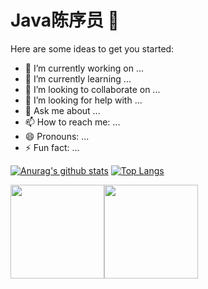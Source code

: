# Java陈序员 👋


Here are some ideas to get you started:

- 🔭 I’m currently working on ...
- 🌱 I’m currently learning ...
- 👯 I’m looking to collaborate on ...
- 🤔 I’m looking for help with ...
- 💬 Ask me about ...
- 📫 How to reach me: ...
- 😄 Pronouns: ...
- ⚡ Fun fact: ...

[![Anurag's github stats](https://github-readme-stats.vercel.app/api?username=chenyl8848&show_icons=true&theme=tokyonight)](https://github.com/chenyl8848)
[![Top Langs](https://github-readme-stats.vercel.app/api/top-langs/?username=chenyl8848&show_icons=true&theme=tokyonight)](https://github.com/chenyl8848)


<img align="" height="150px" src="https://github-readme-stats.vercel.app/api?username=chenyl8848&show_icons=true&theme=tokyonight&locale=cn" /><img align="" height="150px" src="https://github-readme-stats.vercel.app/api/top-langs/?username=chenyl8848&show_icons=true&theme=tokyonight&locale=cn" />


